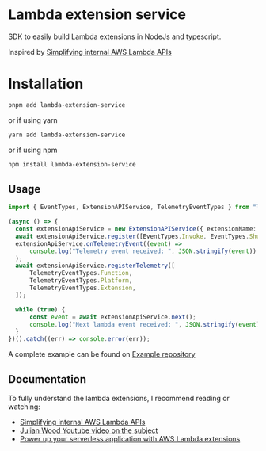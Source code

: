 # Lambda extension service

SDK to easily build Lambda extensions in NodeJs and typescript.

Inspired by [Simplifying internal AWS Lambda APIs](https://danwakeem.medium.com/simplifying-internal-aws-lambda-apis-25a26ab9070e)

# Installation

```bash
pnpm add lambda-extension-service
```

or if using yarn

```bash
yarn add lambda-extension-service
```

or if using npm

```bash
npm install lambda-extension-service
```

## Usage

```typescript
import { EventTypes, ExtensionAPIService, TelemetryEventTypes } from "lambda-extension-service";

(async () => {
  const extensionApiService = new ExtensionAPIService({ extensionName: "my-extension" });
  await extensionApiService.register([EventTypes.Invoke, EventTypes.Shutdown]);
  extensionApiService.onTelemetryEvent((event) => 
      console.log("Telemetry event received: ", JSON.stringify(event))
  );
  await extensionApiService.registerTelemetry([
      TelemetryEventTypes.Function,
      TelemetryEventTypes.Platform,
      TelemetryEventTypes.Extension,
  ]);

  while (true) {
      const event = await extensionApiService.next();
      console.log("Next lambda event received: ", JSON.stringify(event));
  }
})().catch((err) => console.error(err));
```

A complete example can be found on [Example repository](https://github.com/CorentinDoue/lambda-internal-extension-example)

## Documentation

To fully understand the lambda extensions, I recommend reading or watching:
- [Simplifying internal AWS Lambda APIs](https://danwakeem.medium.com/simplifying-internal-aws-lambda-apis-25a26ab9070e)
- [Julian Wood Youtube video on the subject](https://www.youtube.com/watch?v=sAgUcJOwElU&ab_channel=ServerlessLand)
- [Power up your serverless application with AWS Lambda extensions](https://dev.to/kumo/power-up-your-serverless-application-with-aws-lambda-extensions-3a31)

